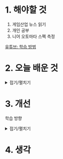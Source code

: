 
# 1. 해야할 것

1. 게임산업 뉴스 읽기 
2. 개인 공부  
3. 니어 오토마타 스펙 측정

[유튜브: 학습 방법](https://youtu.be/Xsxb7IK5lDA?si=r7uCsFPWNO-b6esl)

# 2. 오늘 배운 것

<details>
<summary>접기/펼치기</summary>

## 학습 방법
1. 입력 보다는 출력
2. 파레토 법칙, 20%의 구조를 알면 80%는 자연스럽게 따라온다
3. 학습 내용을 가르쳐라
4. 다음날 복습하라


## 니어 오토마타 스펙 측정
### 1m
![image](https://github.com/user-attachments/assets/b21553a1-f101-439e-b02b-0cbc4d920ea4)

### 2m
![image](https://github.com/user-attachments/assets/e1435fe7-0d6d-451c-a57e-725b7feafa50)

</details>




# 3. 개선
학습 방향

<details>
<summary>접기/펼치기</summary>

아래는 액션 블록 설계를 위한 블루프린트 실력을 키우는 데 도움이 될 튜토리얼과 리소스들이야. 단계별로 정리해서 소개할게!

---

## 🎥 유튜브 추천 강좌

**1. Smart Poly – UE5 Blueprint Beginners (2023)**

* UE5 초보자를 위한 블루프린트 전반 구조와 기초 기능 습득에 좋음

[Unreal Engine 5 | Blueprint For Beginners (2023) – Smart Poly](https://www.youtube.com/watch?v=Xw9QEMFInYU&utm_source=chatgpt.com)

**2. “Simple Interact System”**

* F 키 누르기, 인터랙션 메시지 띄우기 등 액션 블록의 핵심 요소 실습

[Unreal Engine 5 Blueprints ‑ Simple Interact System](https://www.youtube.com/watch?v=28T3rqWyIhs&utm_source=chatgpt.com)

**3. Enhanced Input System 튜토리얼**

* 최근 UE5 강화된 입력 시스템 사용법 (키 입력 → 액션 매핑 등)

[Enhanced Input Action System In Blueprint Tutorial?](https://www.youtube.com/watch?v=cJV3ItLC9Q0&utm_source=chatgpt.com)

---

## 📘 공식 문서 & 블로그

* **언리얼 엔진 블루프린트 튜토리얼 (한국어)**
  기초부터 고급, 액터 스폰/타이머/리스폰까지 단계별 구성 ([dev.epicgames.com][1])

* **퀵스타트 가이드**
  블록 점프패드처럼 인터랙션 액터 제작 흐름 전체를 한눈에 볼 수 있음 ([dev.epicgames.com][2])

---

## 💡 커뮤니티 팁 (Reddit)

> “Watch it for a few minutes, then implement what I just saw… next day, replicate it again without tutorial.” ([reddit.com][3])

> “Define the scope… simple platformer, wave shooter, escape room… learning towards a goal” ([reddit.com][3])

---

## 📌 나만의 학습 플랜 제안

1. **기초 학습**: Smart Poly 영상으로 변수·함수·브랜치 익히기
2. **인터랙션 실습**: Simple Interact System 따라해보기
3. **입력 시스템 확장**: Enhanced Input으로 키 매핑 및 이벤트 핸들링
4. **공격, 피격 블록 구현**: 입력 이벤트 → Montage 연동 → hit 판정
5. **모듈화 연습**: 인터페이스나 컴포넌트를 활용해 재사용 가능한 블록 구성
6. **프로젝트 통합**: 액션, 피격, 회피, 상호작용 시퀀스를 블록 형태로 연결!

---

혹시 지금까지 실습해본 예시나 어려웠던 부분이 있다면 알려줄래?
예를 들어 **인터랙션 안내 메시지 띄우기**, **키 입력 연결**, **Montage 연동** 중에 가장 고민인 부분이 뭔지 말해줘. 해당 부분 기준으로 실습 예제 코드를 준비할 수 있어! 🎯

[1]: https://dev.epicgames.com/documentation/ko-kr/unreal-engine/blueprint-workflows-in-unreal-engine?utm_source=chatgpt.com "언리얼 엔진의 블루프린트 튜토리얼 | Epic Developer Community"
[2]: https://dev.epicgames.com/documentation/ko-kr/unreal-engine/quick-start-guide-for-blueprints-visual-scripting-in-unreal-engine?utm_source=chatgpt.com "블루프린트 퀵스타트 가이드 - Epic Games Developers"
[3]: https://www.reddit.com/r/unrealengine/comments/1drpo6b/how_to_learn_unreal_5_blueprintsgeneral_engine/?utm_source=chatgpt.com "How to learn unreal 5 blueprints/general engine without getting ..."

</details>



# 4. 생각


